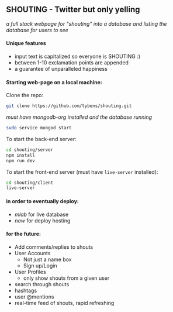 ## SHOUTING - Twitter but only yelling
 *a full stack webpage for "shouting" into a database and listing the database for users to see*

#### Unique features
- input text is capitalized so everyone is SHOUTING :)
- between 1-10 exclamation points are appended
- a guarantee of unparalleled happiness

#### Starting web-page on a local machine:

Clone the repo:
```Bash
git clone https://github.com/tybens/shouting.git
```
*must have mongodb-org installed and the database running*
```Bash
sudo service mongod start
```

To start the back-end server:
```Bash
cd shouting/server
npm install
npm run dev
```
To start the front-end server (must have `live-server` installed):
```Bash
cd shouting/client
live-server
```

#### in order to eventually deploy:
- *mlab* for live database
- *now* for deploy hosting

#### for the future:
- Add comments/replies to shouts
- User Accounts
  - Not just a name box
  - Sign up/Login
- User Profiles
  - only show shouts from a given user
- search through shouts
- hashtags
- user @mentions
- real-time feed of shouts, rapid refreshing
